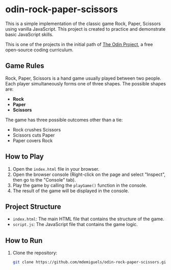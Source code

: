 # odin-rock-paper-scissors

This is a simple implementation of the classic game Rock, Paper, Scissors using vanilla JavaScript. This project is created to practice and demonstrate basic JavaScript skills.

This is one of the projects in the initial path of [The Odin Project](https://www.theodinproject.com/), a free open-source coding curriculum.

## Game Rules

Rock, Paper, Scissors is a hand game usually played between two people. Each player simultaneously forms one of three shapes. The possible shapes are:

- **Rock**
- **Paper**
- **Scissors**

The game has three possible outcomes other than a tie:

- Rock crushes Scissors
- Scissors cuts Paper
- Paper covers Rock

## How to Play

1. Open the `index.html` file in your browser.
2. Open the browser console (Right-click on the page and select "Inspect", then go to the "Console" tab).
3. Play the game by calling the `playGame()` function in the console.
4. The result of the game will be displayed in the console.

## Project Structure

- `index.html`: The main HTML file that contains the structure of the game.
- `script.js`: The JavaScript file that contains the game logic.

## How to Run

1. Clone the repository:
   ```sh
   git clone https://github.com/mdemiguels/odin-rock-paper-scissors.git